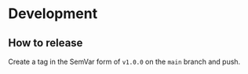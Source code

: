# Development

## How to release

Create a tag in the SemVar form of `v1.0.0` on the `main` branch and push.